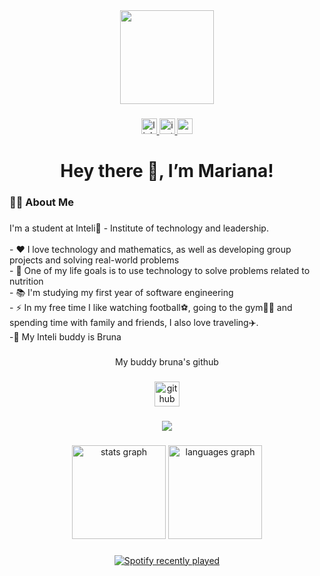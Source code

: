<div align="center">
  <img height="150" src="https://i.ibb.co/5rphKcX/IMG-7844.jpg[/img][/url"  />
</div>

###

<div align="center">
  <a href="https://www.linkedin.com/in/mariana-lacerda-reis-a17a53281/" target="_blank">
    <img src="https://img.shields.io/static/v1?message=LinkedIn&logo=linkedin&label=&color=0077B5&logoColor=white&labelColor=&style=for-the-badge" height="25" alt="linkedin logo"  />
  </a>
  <a href="https://www.instagram.com/mariilaacerda/" target="_blank">
    <img src="https://img.shields.io/static/v1?message=Instagram&logo=instagram&label=&color=E4405F&logoColor=white&labelColor=&style=for-the-badge" height="25" alt="instagram logo"  />
  </a>
  <a href="mailto:mariana.reis@sou.inteli.edu.br" target="_blank">
    <img src="https://img.shields.io/static/v1?message=Gmail&logo=gmail&label=&color=D14836&logoColor=white&labelColor=&style=for-the-badge" height="25" alt="gmail logo"  />
  </a>
</div>

###

<h1 align="center">Hey there 👋, I’m Mariana!</h1>

###

<h3 align="left">👩‍💻  About Me</h3>

###

<h3 align="left"></h3>

###

<p align="left">I'm a student at Inteli💜 - Institute of technology and leadership.<br><br>- ❤️ I love technology and mathematics, as well as developing group projects and solving real-world problems<br>- 🎯 One of my life goals is to use technology to solve problems related to nutrition<br>- 📚 I'm studying my first year of software engineering<br>- ⚡ In my free time I like watching football⚽, going to the gym🏋️‍♀️ and spending time with family and friends, I also love traveling✈️.<br>-💛 My Inteli buddy is Bruna</p>


###

<p align="center">My buddy bruna's github</p>

###

<div align="center">
 <a href="https://github.com/bruuna-brasil?tab=repositories" target="_blank" >
  <img src="https://cdn.jsdelivr.net/gh/devicons/devicon/icons/github/github-original-wordmark.svg" height="40" alt="github logo"  />
 </a>
</div>

###

<div align="center">
  <img src="https://profile-counter.glitch.me/marianalreis/count.svg?"  />
</div>


###

<div align="center">
  <img src="https://github-readme-stats.vercel.app/api?username=marianalreis&hide_title=false&hide_rank=false&show_icons=true&include_all_commits=true&count_private=true&disable_animations=false&theme=dracula&locale=en&hide_border=false&order=1" height="150" alt="stats graph"  />
  <img src="https://github-readme-stats.vercel.app/api/top-langs?username=marianalreis&locale=en&hide_title=false&layout=compact&card_width=320&langs_count=5&theme=dracula&hide_border=false&order=2" height="150" alt="languages graph"  />
</div>

###

<div align="center">
  <a href="https://open.spotify.com/user/13dmtti5dtlu69ondn414nh4j">
    <img src="https://spotify-recently-played-readme.vercel.app/api?user=13dmtti5dtlu69ondn414nh4j&count=5&unique=false" alt="Spotify recently played"  />
  </a>
</div>

###
